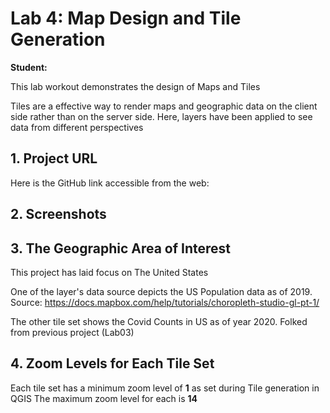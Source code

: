 # Lab 4: Map Design and Tile Generation

**Student:**

This lab workout demonstrates the design of Maps and Tiles

Tiles are a effective way to render maps and geographic data on the client side rather than on the server side. Here, layers have been applied to see data from different perspectives

## 1. Project URL

Here is the GitHub link accessible from the web: 

## 2. Screenshots 



## 3. The Geographic Area of Interest

This project has laid focus on The United States

One of the layer's data source depicts the US Population data as of 2019. Source: https://docs.mapbox.com/help/tutorials/choropleth-studio-gl-pt-1/

The other tile set shows the Covid Counts in US as of year 2020. Folked from previous project (Lab03)

## 4. Zoom Levels for Each Tile Set

Each tile set has a minimum zoom level of **1** as set during Tile generation in QGIS
The maximum zoom level for each is **14**


